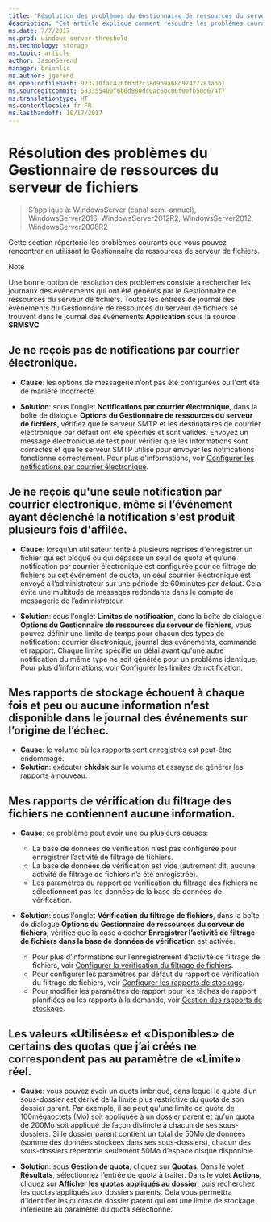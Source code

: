 ```yaml
---
title: "Résolution des problèmes du Gestionnaire de ressources du serveur de fichiers"
description: "Cet article explique comment résoudre les problèmes courants lors de l’utilisation du Gestionnaire de ressources de serveur de fichiers"
ms.date: 7/7/2017
ms.prod: windows-server-threshold
ms.technology: storage
ms.topic: article
author: JasonGerend
manager: brianlic
ms.author: jgerend
ms.openlocfilehash: 923710fac426f63d2c38d9b9a68c92427783abb1
ms.sourcegitcommit: 583355400f6b0d880dc0ac6bc06f0efb50d674f7
ms.translationtype: HT
ms.contentlocale: fr-FR
ms.lasthandoff: 10/17/2017
---
```

# <a name="troubleshooting-file-server-resource-manager"></a>Résolution des problèmes du Gestionnaire de ressources du serveur de fichiers

> S’applique à: WindowsServer (canal semi-annuel), WindowsServer2016, WindowsServer2012R2, WindowsServer2012, WindowsServer2008R2

Cette section répertorie les problèmes courants que vous pouvez rencontrer en utilisant le Gestionnaire de ressources de serveur de fichiers.

> [!Note]
> Une bonne option de résolution des problèmes consiste à rechercher les journaux des événements qui ont été générés par le Gestionnaire de ressources du serveur de fichiers. Toutes les entrées de journal des événements du Gestionnaire de ressources du serveur de fichiers se trouvent dans le journal des événements **Application** sous la source **SRMSVC**

## <a name="i-am-not-receiving-e-mail-notifications"></a>Je ne reçois pas de notifications par courrier électronique.

-   **Cause**: les options de messagerie n’ont pas été configurées ou l'ont été de manière incorrecte.

-   **Solution**: sous l'onglet **Notifications par courrier électronique**, dans la boîte de dialogue **Options du Gestionnaire de ressources du serveur de fichiers**, vérifiez que le serveur SMTP et les destinataires de courrier électronique par défaut ont été spécifiés et sont valides. Envoyez un message électronique de test pour vérifier que les informations sont correctes et que le serveur SMTP utilisé pour envoyer les notifications fonctionne correctement. Pour plus d'informations, voir [Configurer les notifications par courrier électronique](configure-email-notifications.md).


## <a name="i-am-only-receiving-one-e-mail-notification-even-though-the-event-that-triggered-that-notification-happened-several-times-in-a-row"></a>Je ne reçois qu'une seule notification par courrier électronique, même si l’événement ayant déclenché la notification s'est produit plusieurs fois d'affilée.

-   **Cause**: lorsqu’un utilisateur tente à plusieurs reprises d'enregistrer un fichier qui est bloqué ou qui dépasse un seuil de quota et qu’une notification par courrier électronique est configurée pour ce filtrage de fichiers ou cet événement de quota, un seul courrier électronique est envoyé à l’administrateur sur une période de 60minutes par défaut. Cela évite une multitude de messages redondants dans le compte de messagerie de l’administrateur.

-   **Solution**: sous l'onglet **Limites de notification**, dans la boîte de dialogue **Options du Gestionnaire de ressources du serveur de fichiers**, vous pouvez définir une limite de temps pour chacun des types de notification: courrier électronique, journal des événements, commande et rapport. Chaque limite spécifie un délai avant qu'une autre notification du même type ne soit générée pour un problème identique. Pour plus d'informations, voir [Configurer les limites de notification](configure-notification-limits.md).


## <a name="my-storage-reports-keep-failing-and-little-or-no-information-is-available-in-the-event-log-regarding-the-source-of-the-failure"></a>Mes rapports de stockage échouent à chaque fois et peu ou aucune information n’est disponible dans le journal des événements sur l’origine de l’échec.

-   **Cause**: le volume où les rapports sont enregistrés est peut-être endommagé.
-   **Solution**: exécuter **chkdsk** sur le volume et essayez de générer les rapports à nouveau.

## <a name="my-file-screening-audit-reports-do-not-contain-any-information"></a>Mes rapports de vérification du filtrage des fichiers ne contiennent aucune information.

-   **Cause**: ce problème peut avoir une ou plusieurs causes:
    -   La base de données de vérification n’est pas configurée pour enregistrer l’activité de filtrage de fichiers.
    -   La base de données de vérification est vide (autrement dit, aucune activité de filtrage de fichiers n’a été enregistrée).
    -   Les paramètres du rapport de vérification du filtrage des fichiers ne sélectionnent pas les données de la base de données de vérification.
    
-   **Solution**: sous l'onglet **Vérification du filtrage de fichiers**, dans la boîte de dialogue **Options du Gestionnaire de ressources du serveur de fichiers**, vérifiez que la case à cocher **Enregistrer l’activité de filtrage de fichiers dans la base de données de vérification** est activée.
    -   Pour plus d’informations sur l’enregistrement d’activité de filtrage de fichiers, voir [Configurer la vérification du filtrage de fichiers](configure-file-screen-audit.md).
    -   Pour configurer les paramètres par défaut du rapport de vérification du filtrage de fichiers, voir [Configurer les rapports de stockage](configure-storage-reports.md).
    -   Pour modifier les paramètres de rapport pour les tâches de rapport planifiées ou les rapports à la demande, voir [Gestion des rapports de stockage](storage-reports-management.md).

## <a name="the-used-and-available-values-for-some-of-the-quotas-i-have-created-do-not-correspond-to-the-actual-limit-setting"></a>Les valeurs «Utilisées» et «Disponibles» de certains des quotas que j’ai créés ne correspondent pas au paramètre de «Limite» réel.

-   **Cause**: vous pouvez avoir un quota imbriqué, dans lequel le quota d’un sous-dossier est dérivé de la limite plus restrictive du quota de son dossier parent. Par exemple, il se peut qu'une limite de quota de 100mégaoctets (Mo) soit appliquée à un dossier parent et qu'un quota de 200Mo soit appliqué de façon distincte à chacun de ses sous-dossiers. Si le dossier parent contient un total de 50Mo de données (somme des données stockées dans ses sous-dossiers), chacun des sous-dossiers répertorie seulement 50Mo d’espace disque disponible.

-   **Solution**: sous **Gestion de quota**, cliquez sur **Quotas**. Dans le volet **Résultats**, sélectionnez l’entrée de quota à traiter. Dans le volet **Actions**, cliquez sur **Afficher les quotas appliqués au dossier**, puis recherchez les quotas appliqués aux dossiers parents. Cela vous permettra d’identifier les quotas de dossier parent qui ont une limite de stockage inférieure au paramètre du quota sélectionné.

